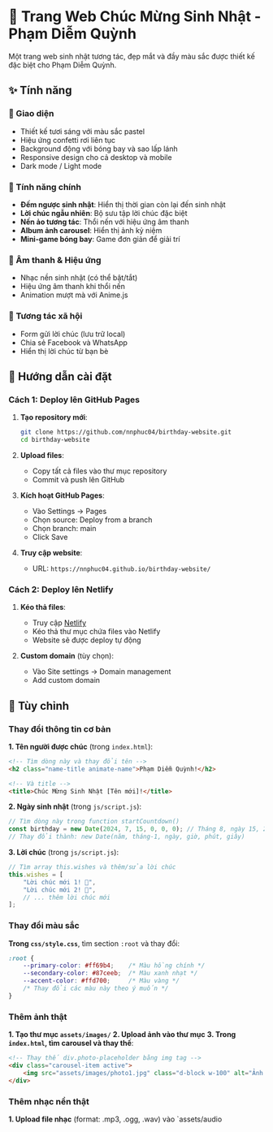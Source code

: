 # 🎉 Trang Web Chúc Mừng Sinh Nhật - Phạm Diễm Quỳnh

Một trang web sinh nhật tương tác, đẹp mắt và đầy màu sắc được thiết kế đặc biệt cho Phạm Diễm Quỳnh.

## ✨ Tính năng

### 🎨 Giao diện
- Thiết kế tươi sáng với màu sắc pastel
- Hiệu ứng confetti rơi liên tục
- Background động với bóng bay và sao lấp lánh
- Responsive design cho cả desktop và mobile
- Dark mode / Light mode

### 🎂 Tính năng chính
- **Đếm ngược sinh nhật**: Hiển thị thời gian còn lại đến sinh nhật
- **Lời chúc ngẫu nhiên**: Bộ sưu tập lời chúc đặc biệt
- **Nến ảo tương tác**: Thổi nến với hiệu ứng âm thanh
- **Album ảnh carousel**: Hiển thị ảnh kỷ niệm
- **Mini-game bóng bay**: Game đơn giản để giải trí

### 🎵 Âm thanh & Hiệu ứng
- Nhạc nền sinh nhật (có thể bật/tắt)
- Hiệu ứng âm thanh khi thổi nến
- Animation mượt mà với Anime.js

### 💌 Tương tác xã hội
- Form gửi lời chúc (lưu trữ local)
- Chia sẻ Facebook và WhatsApp
- Hiển thị lời chúc từ bạn bè

## 🚀 Hướng dẫn cài đặt

### Cách 1: Deploy lên GitHub Pages

1. **Tạo repository mới**:
   ```bash
   git clone https://github.com/nnphuc04/birthday-website.git
   cd birthday-website
   ```

2. **Upload files**:
   - Copy tất cả files vào thư mục repository
   - Commit và push lên GitHub

3. **Kích hoạt GitHub Pages**:
   - Vào Settings → Pages
   - Chọn source: Deploy from a branch
   - Chọn branch: main
   - Click Save

4. **Truy cập website**:
   - URL: `https://nnphuc04.github.io/birthday-website/`

### Cách 2: Deploy lên Netlify

1. **Kéo thả files**:
   - Truy cập [Netlify](https://netlify.com)
   - Kéo thả thư mục chứa files vào Netlify
   - Website sẽ được deploy tự động

2. **Custom domain** (tùy chọn):
   - Vào Site settings → Domain management
   - Add custom domain

## 🎨 Tùy chỉnh

### Thay đổi thông tin cơ bản

**1. Tên người được chúc** (trong `index.html`):
```html
<!-- Tìm dòng này và thay đổi tên -->
<h2 class="name-title animate-name">Phạm Diễm Quỳnh!</h2>

<!-- Và title -->
<title>Chúc Mừng Sinh Nhật [Tên mới]!</title>
```

**2. Ngày sinh nhật** (trong `js/script.js`):
```javascript
// Tìm dòng này trong function startCountdown()
const birthday = new Date(2024, 7, 15, 0, 0, 0); // Tháng 8, ngày 15, 2024
// Thay đổi thành: new Date(năm, tháng-1, ngày, giờ, phút, giây)
```

**3. Lời chúc** (trong `js/script.js`):
```javascript
// Tìm array this.wishes và thêm/sửa lời chúc
this.wishes = [
    "Lời chúc mới 1! 🌟",
    "Lời chúc mới 2! 💖",
    // ... thêm lời chúc mới
];
```

### Thay đổi màu sắc

**Trong `css/style.css`**, tìm section `:root` và thay đổi:
```css
:root {
    --primary-color: #ff69b4;    /* Màu hồng chính */
    --secondary-color: #87ceeb;  /* Màu xanh nhạt */
    --accent-color: #ffd700;     /* Màu vàng */
    /* Thay đổi các màu này theo ý muốn */
}
```

### Thêm ảnh thật

**1. Tạo thư mục `assets/images/`**
**2. Upload ảnh vào thư mục**
**3. Trong `index.html`, tìm carousel và thay thế**:
```html
<!-- Thay thế div.photo-placeholder bằng img tag -->
<div class="carousel-item active">
    <img src="assets/images/photo1.jpg" class="d-block w-100" alt="Ảnh 1">
</div>
```

### Thêm nhạc nền thật

**1. Upload file nhạc** (format: .mp3, .ogg, .wav) vào `assets/audio